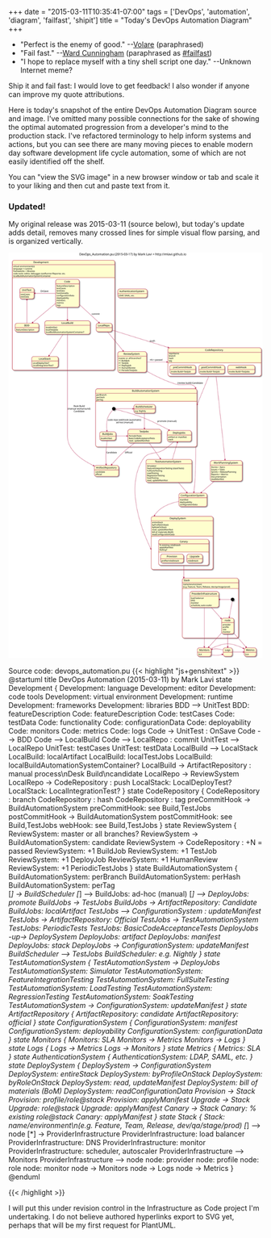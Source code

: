+++
date = "2015-03-11T10:35:41-07:00"
tags = ['DevOps', 'automation', 'diagram', 'failfast', 'shipit']
title = "Today's DevOps Automation Diagram"
+++

- "Perfect is the enemy of good." --[Volare](http://en.wikiquote.org/wiki/Perfection) (paraphrased)
- "Fail fast." --[Ward Cunningham](http://en.wikiquote.org/wiki/Ward_Cunningham#The_Simplest_Thing_that_Could_Possibly_Work)
  (paraphrased as [#failfast](https://twitter.com/hashtag/failfast))
- "I hope to replace myself with a tiny shell script one day." --Unknown Internet meme?

Ship it and fail fast: I would love to get feedback! I also wonder if anyone can improve my quote attributions.

Here is today's snapshot of the entire DevOps Automation Diagram source and image.
I've omitted many possible connections for the sake of showing
the optimal automated progression from a developer's mind to the production stack.
I've refactored terminology to help inform systems and actions, but you can see there are
many moving pieces to enable modern day software development life cycle automation,
some of which are not easily identified off the shelf.

You can "view the SVG image" in a new browser window or tab and scale it to your liking
and then cut and paste text from it.

### Updated! ###
My original release was 2015-03-11 (source below), but today's update adds detail, removes many crossed lines
for simple visual flow parsing, and is organized vertically.

![DevOps Automation Diagram - 2015-03-17](/img/devops_automation.pu.svg)

Source code: devops_automation.pu
{{< highlight "js+genshitext" >}}
@startuml
title DevOps Automation (2015-03-11) by Mark Lavi
state Development {
  Development: language
  Development: editor
  Development: code tools
  Development: virtual environment
  Development: runtime
  Development: frameworks
  Development: libraries
  BDD --> UnitTest
  BDD: featureDescription
  Code: featureDescription
  Code: testCases
  Code: testData
  Code: functionality
  Code: configurationData
  Code: deployability
  Code: monitors
  Code: metrics
  Code: logs
  Code -> UnitTest : OnSave
  Code --> BDD
  Code --> LocalBuild
  Code --> LocalRepo : commit
  UnitTest --> LocalRepo
  UnitTest: testCases
  UnitTest: testData
  LocalBuild --> LocalStack
  LocalBuild: localArtifact
  LocalBuild: localTestJobs
  LocalBuild: localBuildAutomationSystemContainer?
  LocalBuild -> ArtifactRepository : manual process\nDesk Build\ncandidate
  LocalRepo -> ReviewSystem
  LocalRepo -> CodeRepository : push
  LocalStack: LocalDeployTest?
  LocalStack: LocalIntegrationTest?
}
state CodeRepository {
  CodeRepository : branch
  CodeRepository : hash
  CodeRepository : tag
  preCommitHook -> BuildAutomationSystem
  preCommitHook: see Build,TestJobs
  postCommitHook -> BuildAutomationSystem
  postCommitHook: see Build,TestJobs
  webHook: see Build,TestJobs
}
state ReviewSystem {
  ReviewSystem: master or all branches?
  ReviewSystem -> BuildAutomationSystem: candidate
  ReviewSystem -> CodeRepository : +N = passed
  ReviewSystem: +1 BuildJob
  ReviewSystem: +1 TestJob
  ReviewSystem: +1 DeployJob
  ReviewSystem: +1 HumanReview
  ReviewSystem: +1 PeriodicTestJobs
}
state BuildAutomationSystem {
  BuildAutomationSystem: perBranch
  BuildAutomationSystem: perHash
  BuildAutomationSystem: perTag  
  [*] -> BuildScheduler
  [*] --> BuildJobs: ad-hoc (manual)
  [*] --> DeployJobs: promote
  BuildJobs -> TestJobs
  BuildJobs -> ArtifactRepository: Candidate
  BuildJobs: localArtifact
  TestJobs --> ConfigurationSystem : updateManifest
  TestJobs -> ArtifactRepository: Official
  TestJobs -> TestAutomationSystem
  TestJobs: PeriodicTests
  TestJobs: BasicCodeAcceptanceTests
  DeployJobs -up-> DeploySystem
  DeployJobs: artifact
  DeployJobs: manifest
  DeployJobs: stack
  DeployJobs -> ConfigurationSystem: updateManifest
  BuildScheduler --> TestJobs
  BuildScheduler: e.g. Nightly
}
state TestAutomationSystem {
  TestAutomationSystem -> DeployJobs
  TestAutomationSystem: Simulator
  TestAutomationSystem: FeatureIntegrationTesting
  TestAutomationSystem: FullSuiteTesting  
  TestAutomationSystem: LoadTesting
  TestAutomationSystem: RegressionTesting
  TestAutomationSystem: SoakTesting
  TestAutomationSystem -> ConfigurationSystem: updateManifest
}
state ArtifactRepository {
  ArtifactRepository: candidate
  ArtifactRepository: official
}
state ConfigurationSystem {
  ConfigurationSystem: manifest
  ConfigurationSystem: deployability
  ConfigurationSystem: configurationData
}
state Monitors {
  Monitors: SLA
  Monitors -> Metrics
  Monitors -> Logs
}
state Logs {
  Logs -> Metrics
  Logs -> Monitors
}
state Metrics {
  Metrics: SLA
}
state AuthenticationSystem {
  AuthenticationSystem: LDAP, SAML, etc.
}
state DeploySystem {
  DeploySystem -> ConfigurationSystem
  DeploySystem: entireStack
  DeploySystem: byProfileOnStack
  DeploySystem: byRoleOnStack
  DeploySystem: read, updateManifest
  DeploySystem: bill of materials (BoM)
  DeploySystem: readConfigurationData
  Provision -> Stack
  Provision: profile/role@stack
  Provision: applyManifest
  Upgrade -> Stack
  Upgrade: role@stack
  Upgrade: applyManifest
  Canary -> Stack
  Canary: % existing role@stack
  Canary: applyManifest
}
state Stack {
  Stack: name/environment\n(e.g. Feature, Team, Release, dev/qa/stage/prod)
  [*] --> node
  [*] -> ProviderInfrastructure
  ProviderInfrastructure: load balancer
  ProviderInfrastructure: DNS
  ProviderInfrastructure: monitor
  ProviderInfrastructure: scheduler, autoscaler
  ProviderInfrastructure --> Monitors
  ProviderInfrastructure --> node
  node: provider
  node: profile
  node: role
  node: monitor
  node -> Monitors
  node -> Logs
  node -> Metrics
}
@enduml

{{< /highlight >}}

I will put this under revision control in the Infrastructure as Code project I'm undertaking.
I do not believe authored hyperlinks export to SVG yet, perhaps that will be my first request for PlantUML.
